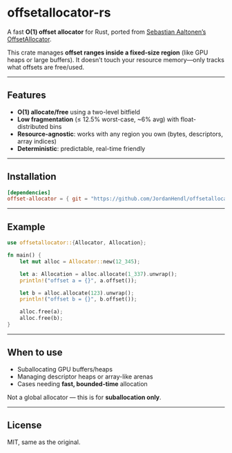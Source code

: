 # offsetallocator-rs

A fast **O(1) offset allocator** for Rust, ported from [Sebastian Aaltonen’s OffsetAllocator](https://github.com/sebbbi/OffsetAllocator).

This crate manages **offset ranges inside a fixed-size region** (like GPU heaps or large buffers). It doesn’t touch your resource memory—only tracks what offsets are free/used.

---

## Features

- **O(1) allocate/free** using a two-level bitfield  
- **Low fragmentation** (≤ 12.5% worst-case, ~6% avg) with float-distributed bins  
- **Resource-agnostic**: works with any region you own (bytes, descriptors, array indices)  
- **Deterministic**: predictable, real-time friendly  

---

## Installation

```toml
[dependencies]
offset-allocator = { git = "https://github.com/JordanHendl/offsetallocator-rs" }
```

---

## Example

```rust
use offsetallocator::{Allocator, Allocation};

fn main() {
    let mut alloc = Allocator::new(12_345);

    let a: Allocation = alloc.allocate(1_337).unwrap();
    println!("offset a = {}", a.offset());

    let b = alloc.allocate(123).unwrap();
    println!("offset b = {}", b.offset());

    alloc.free(a);
    alloc.free(b);
}
```

---

## When to use

- Suballocating GPU buffers/heaps  
- Managing descriptor heaps or array-like arenas  
- Cases needing **fast, bounded-time** allocation  

Not a global allocator — this is for **suballocation only**.

---

## License

MIT, same as the original.  

